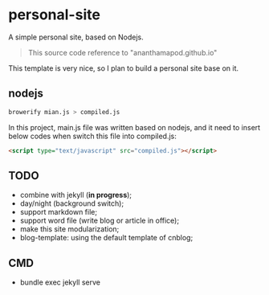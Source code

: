 # personal-site

A simple personal site, based on Nodejs.
> This source code reference to "ananthamapod.github.io"

This template is very nice, so I plan to build a personal site base on it. 

## nodejs

```bash
browerify mian.js > compiled.js
```

In this project, main.js file was written based on nodejs, and it need to insert below codes when switch this file into compiled.js:

```html
<script type="text/javascript" src="compiled.js"></script>
```

## TODO

- combine with jekyll (**in progress**);
- day/night (background switch);
- support markdown file;
- support word file (write blog or article in office);
- make this site modularization;
- blog-template: using the default template of cnblog;

## CMD

- bundle exec jekyll serve